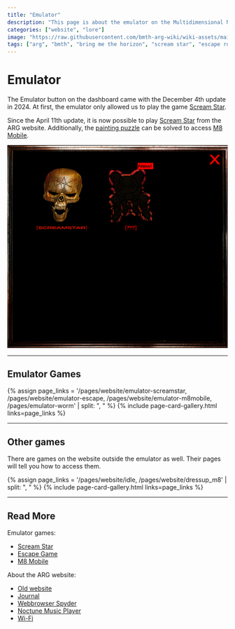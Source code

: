 ```yaml
---
title: "Emulator"
description: "This page is about the emulator on the Multidimensional Navigator 8."
categories: ["website", "lore"]
image: "https://raw.githubusercontent.com/bmth-arg-wiki/wiki-assets/main/webpage/emulator-300x300.png"
tags: ["arg", "bmth", "bring me the horizon", "scream star", "escape room", "puzzle"]
---
```


# Emulator

The Emulator button on the dashboard came with the December 4th update in 2024. At first, the emulator only allowed us 
to play the game [Scream Star](emulator-screamstar).

Since the April 11th update, it is now possible to play [Scream Star](emulator-screamstar) from the ARG website. Additionally, 
the [painting puzzle](emulator-escape) can be solved to access [M8 Mobile](emulator-m8mobile).

![Contents of the emulator menu (11th of April 2025)](https://raw.githubusercontent.com/bmth-arg-wiki/wiki-assets/main/webpage/emulator/menu.png)

***

## Emulator Games

{% assign page_links = '/pages/website/emulator-screamstar, /pages/website/emulator-escape, /pages/website/emulator-m8mobile, /pages/emulator-worm' | split: ", " %}
{% include page-card-gallery.html links=page_links %}

***

## Other games

There are games on the website outside the emulator as well. Their pages will tell you how to access them.

{% assign page_links = '/pages/website/idle, /pages/website/dressup_m8' | split: ", " %}
{% include page-card-gallery.html links=page_links %}

***

## Read More

Emulator games:

- [Scream Star](emulator-screamstar)
- [Escape Game](emulator-escape)
- [M8 Mobile](emulator-m8mobile)

About the ARG website:

- [Old website](website-v1)
- [Journal](journal)
- [Webbrowser Spyder](webbrowser)
- [Noctune Music Player](website-songs)
- [Wi-Fi](wifi)

